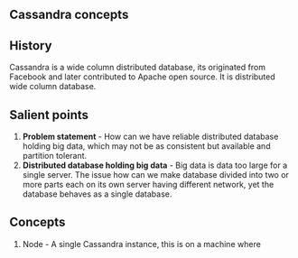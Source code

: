 ## Cassandra concepts

## History
Cassandra is a wide column distributed database, its originated from Facebook and later contributed to Apache open source.  It is distributed wide column database. 

## Salient points
1. **Problem statement** - How can we have  reliable distributed database holding big data, which may not be as consistent but available and partition tolerant. 
2. **Distributed database holding big data** - Big data is data too large for a single server. The issue how can we make database divided into two or more parts each on its own server having different network, yet the database behaves as a single database. 

## Concepts 
1. Node - A single Cassandra instance, this is on a machine where 
<!--stackedit_data:
eyJoaXN0b3J5IjpbLTE1NTk3MTE4NjEsNjE3ODk0Njk2LC0xNj
QzMDU5NDUxXX0=
-->